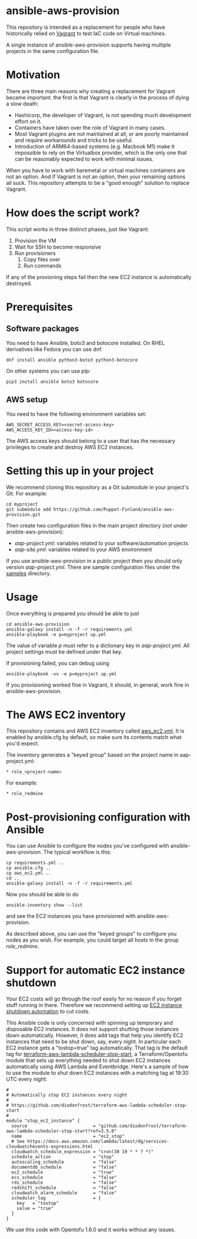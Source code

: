 # ansible-aws-provision

This repository is intended as a replacement for people who have historically
relied on [Vagrant](https://www.vagrantup.com/) to test IaC code on Virtual
machines.

A single instance of ansible-aws-provision supports having multiple projects in
the same configuration file.

# Motivation

There are three main reasons why creating a replacement for Vagrant became important. the first is that Vagrant is clearly in the process of dying a slow death:

* Hashicorp, the developer of Vagrant, is not spending much development effort on it.
* Containers have taken over the role of Vagrant in many cases.
* Most Vagrant plugins are not maintained at all, or are poorly maintained and require workarounds and tricks to be useful.
* Introduction of ARM64-based systems (e.g. Macbook M1) make it impossible to rely on the Virtualbox provider, which is the only one that can be reasonably expected to work with minimal issues.

When you have to work with baremetal or virtual machines containers are not an
option. And if Vagrant is not an option, then your remaining options all suck.
This repository attempts to be a "good enough" solution to replace Vagrant.

# How does the script work?

This script works in three distinct phases, just like Vagrant:

1. Provision the VM
1. Wait for SSH to become responsive
1. Run provisioners
    1. Copy files over
    1. Run commands

If any of the provioning steps fail then the new EC2 instance is automatically
destroyed.

# Prerequisites

## Software packages

You need to have Ansible, boto3 and botocore installed. On RHEL derivatives like Fedora you can use dnf:

    dnf install ansible python3-boto3 python3-botocore

On other systems you can use pip:

    pip3 install ansible boto3 botocore

## AWS setup

You need to have the following environment variables set:

```
AWS_SECRET_ACCESS_KEY=<secret-access-key>
AWS_ACCESS_KEY_ID=<access-key-id>
```

The AWS access keys should belong to a user that has the necessary privileges
to create and destroy AWS EC2 instances.

# Setting this up in your project

We recommend cloning this repository as a Git submodule in your project's Git. For example:

    cd myproject
    git submodule add https://github.com/Puppet-Finland/ansible-aws-provision.git

Then create two configuration files in the main project directory (*not* under
ansible-aws-provision):

* *aap-project.yml*: variables related to your software/automation projects
* *aap-site.yml*: variables related to your AWS environment

If you use ansible-aws-provision in a public project then you should only version *aap-project.yml*.
There are sample configuration files under the [samples](samples) directory.

# Usage

Once everything is prepared you should be able to just

    cd ansible-aws-provision
    ansible-galaxy install -n -f -r requirements.yml
    ansible-playbook -e p=myproject up.yml

The value of variable *p* must refer to a dictionary key in *aap-project.yml*.
All project settings must be defined under that key.

If provisioning failed, you can debug using

    ansible-playbook -vv -e p=myproject up.yml

If you provisioning worked fine in Vagrant, it should, in general, work fine in ansible-aws-provision.

# The AWS EC2 inventory

This repository contains and AWS EC2 inventory called
[aws_ec2.yml](aws_ec2.yml). It is enabled by ansible.cfg by default, so make
sure its contents match what you'd expect.

The inventory generates a
"keyed group" based on the project name in aap-project.yml:

    * role_<project-name>

For example:

    * role_redmine

# Post-provisioning configuration with Ansible

You can use Ansible to configure the nodes you've configured with
ansible-aws-provision. The typical workflow is this:

```
cp requirements.yml ..
cp ansible.cfg ..
cp aws_ec2.yml ..
cd ..
ansible-galaxy install -n -f -r requirements.yml
```

Now you should be able to do

    ansible-inventory show --list

and see the EC2 instances you have provisioned with ansible-aws-provision.

As described above, you can use the "keyed groups" to configure you nodes as
you wish. For example, you could target all hosts in the group *role_redmine*.

# Support for automatic EC2 instance shutdown

Your EC2 costs will go through the roof easily for no reason if you forget
stuff running in there. Therefore we recommend setting up
[EC2 instance shutdown automation](https://www.puppeteers.net/blog/stop-ec2-instances-automatically-with-terraform)
to cut costs.

This Ansible code is only concerned with spinning up temporary and disposable
EC2 instances. It does not support shutting those instances down automatically.
However, it does add tags that help you identify EC2 instances that need to be
shut down, say, every night. In particular each EC2 instance gets a
"tostop=true" tag automatically. That tag is the default tag for
[terraform-aws-lambda-scheduler-stop-start](https://github.com/diodonfrost/terraform-aws-lambda-scheduler-stop-start),
a Terraform/Opentofu module that sets up everything needed to shut down EC2
instances automatically using AWS Lambda and Eventbridge. Here's a sample of
how to use the module to shut down EC2 instances with a matching tag at 19:30
UTC every night:

```
#
# Automatically stop EC2 instances every night
#
# https://github.com/diodonfrost/terraform-aws-lambda-scheduler-stop-start
#
module "stop_ec2_instance" {
  source                         = "github.com/diodonfrost/terraform-aws-lambda-scheduler-stop-start?ref=3.5.0"
  name                           = "ec2_stop"
  # See https://docs.aws.amazon.com/lambda/latest/dg/services-cloudwatchevents-expressions.html
  cloudwatch_schedule_expression = "cron(30 19 * * ? *)"
  schedule_action                = "stop"
  autoscaling_schedule           = "false"
  documentdb_schedule            = "false"
  ec2_schedule                   = "true"
  ecs_schedule                   = "false"
  rds_schedule                   = "false"
  redshift_schedule              = "false"
  cloudwatch_alarm_schedule      = "false"
  scheduler_tag                  = {
    key   = "tostop"
    value = "true"
  }
}
```

We use this code with Opentofu 1.6.0 and it works without any issues.
